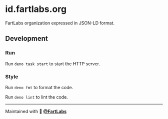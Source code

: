 # id.fartlabs.org

FartLabs organization expressed in JSON-LD format.

## Development

### Run

Run `deno task start` to start the HTTP server.

### Style

Run `deno fmt` to format the code.

Run `deno lint` to lint the code.

---

Maintained with 💖 [**@FartLabs**](https://github.com/FartLabs)
